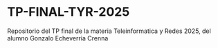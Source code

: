 # TP-FINAL-TYR-2025
Repositorio del TP final de la materia Teleinformatica y Redes 2025, del alumno Gonzalo Echeverria Crenna
